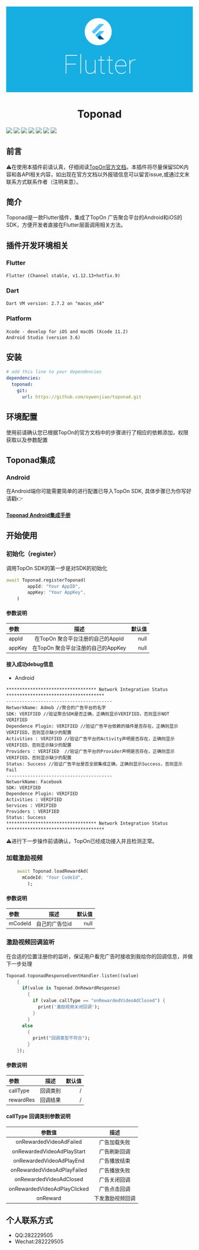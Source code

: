 <p align="center">
<img src=https://github.com/oywenjiao/toponad/blob/master/showImage/1.png alt="drawing" width="700">
</p>

<h1 align="center">Toponad</h1>

<p>
<a href="https://www.npmjs.com/package/drone"><img src=https://img.shields.io/badge/license-MIT-brightgreen></a>
<a href="https://www.apple.com/lae/ios/ios-13/"><img src=https://img.shields.io/badge/platform-ios-lightgrey></a>
<a href="https://www.Android.com/package/drone"><img src=https://img.shields.io/badge/platform-Android-lightgrey></a>
<a href="https://www.dart.dev"><img src=https://img.shields.io/badge/Language-Dart-orange></a>
<a href="https://www.flutter.dev"><img src=https://img.shields.io/badge/Flutter-v1.12.13-informational></a>
<a href="https://www.dart.dev"><img src=https://img.shields.io/badge/Dart-v2.4.1-informational></a>
<a href="https://github.com/oywenjiao/toponad"><img src=https://img.shields.io/badge/Topon-v0.0.2-success></a>
</p>

## 前言
⚠️在使用本插件前请认真，仔细阅读[TopOn官方文档](https://docs.toponad.com/#/zh-cn/android/GetStarted/TopOn_Get_Started)。本插件将尽量保留SDK内容和各API相关内容，如出现在官方文档以外报错信息可以留言issue,或通过文末联系方式联系作者（注明来意）。

## 简介
Toponad是一款Flutter插件，集成了TopOn 广告聚合平台的Android和iOS的SDK，方便开发者直接在Flutter层面调用相关方法。

## 插件开发环境相关

### Flutter
```
Flutter (Channel stable, v1.12.13+hotfix.9)
```

### Dart
```
Dart VM version: 2.7.2 on "macos_x64"
```

### Platform
```
Xcode - develop for iOS and macOS (Xcode 11.2)
Android Studio (version 3.6)
```


## 安装
```yaml
# add this line to your dependencies
dependencies:
  toponad:
    git:
      url: https://github.com/oywenjiao/toponad.git
```

## 环境配置
使用前请确认您已根据TopOn的官方文档中的步骤进行了相应的依赖添加，权限获取以及参数配置

## Toponad集成
### Android
在Android端你可能需要简单的进行配置已导入TopOn SDK, 具体步骤已为你写好请戳👉
#### [Toponad Android集成手册](https://github.com/oywenjiao/toponad/blob/master/AndroidProfile.md)

## 开始使用
### 初始化（register）
调用TopOn SDK的第一步是对SDK的初始化

```dart
await Toponad.registerToponad(
        appId: "Your AppID",
        appKey: "Your AppKey",
    )
```

#### 参数说明
| 参数  | 描述  | 默认值 |
| :------------ |:---------------:| -----:|
| appId      | 在TopOn 聚合平台注册的自己的AppId | null |
| appKey  | 在TopOn 聚合平台注册的自己的AppKey       |    null |

#### 接入成功debug信息
* Android
```
********************************** Network Integration Status *************************************
----------------------------------------
NetworkName: Admob //聚合的广告平台的名字
SDK: VERIFIED //验证聚合SDK是否正确，正确则显示VERIFIED，否则显示NOT VERIFIED
Dependence Plugin: VERIFIED //验证广告平台依赖的插件是否存在，正确则显示VERIFIED，否则显示缺少的配置
Activities : VERIFIED //验证广告平台的Activity声明是否存在，正确则显示VERIFIED，否则显示缺少的配置
Providers : VERIFIED  //验证广告平台的Provider声明是否存在，正确则显示VERIFIED，否则显示缺少的配置
Status: Success //验证广告平台是否全部集成正确，正确则显示Success，否则显示Fail
----------------------------------------
NetworkName: Facebook
SDK: VERIFIED
Dependence Plugin: VERIFIED
Activities : VERIFIED
Services : VERIFIED
Providers : VERIFIED
Status: Success
********************************** Network Integration Status *************************************
```

⚠️进行下一步操作前请确认，TopOn已经成功接入并且检测正常。

### 加载激励视频
```dart
    await Toponad.loadRewardAd(
      mCodeId: "Your CodeId",
        );
```
#### 参数说明
| 参数  | 描述  | 默认值 |
| :------------ |:---------------:| -----:|
| mCodeId      | 自己的广告位id | null |


### 激励视频回调监听
在合适的位置注册你的监听，保证用户看完广告时接收到我给你的回调信息，并做下一步处理
```dart
Toponad.toponadResponseEventHandler.listen((value)
    {
      if(value is Toponad.OnRewardResponse)
        {
          if (value.callType == "onRewardedVideoAdClosed") {
            print('激励视频关闭回调');
          }
        }
      else
        {
          print("回调类型不符合");
        }
    });
```
#### 参数说明
| 参数  | 描述  | 默认值 |
| :------------ |:---------------:| -----:|
| callType      | 回调类别 | / |
| rewardRes  | 回调结果      |    / |

#### callType 回调类别参数说明
| 参数值 | 描述 |
| :----: | :----: |
| onRewardedVideoAdFailed | 广告加载失败 |
| onRewardedVideoAdPlayStart | 广告刷新回调 |
| onRewardedVideoAdPlayEnd | 广告播放结束 |
| onRewardedVideoAdPlayFailed | 广告播放失败 |
| onRewardedVideoAdClosed | 广告关闭回调 |
| onRewardedVideoAdPlayClicked | 广告点击回调 |
| onReward | 下发激励视频回调 |



## 个人联系方式
* QQ:282229505<br/>
* Wechat:282229505<br/>